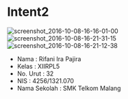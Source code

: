 # Intent2
![screenshot_2016-10-08-16-16-01-00](https://cloud.githubusercontent.com/assets/22499352/19218812/d2d58d9e-8e2d-11e6-9ace-d586cd9f30e6.png)
![screenshot_2016-10-08-16-21-31-15](https://cloud.githubusercontent.com/assets/22499352/19218814/d2e0a6f2-8e2d-11e6-9960-6c05388237ad.png)
![screenshot_2016-10-08-16-21-12-38](https://cloud.githubusercontent.com/assets/22499352/19218813/d2df92da-8e2d-11e6-81f0-fdcdf7470e2e.png)
* Nama : Rifani Ira Pajira
* Kelas : XIIRPL5
* No. Urut : 32
* NIS : 4256/1321.070
* Nama Sekolah : SMK Telkom Malang

